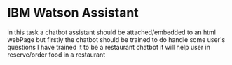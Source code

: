# IBM Watson Assistant
in this task a chatbot assistant should be attached/embedded to an html webPage
but firstly the chatbot should be trained to do handle some user's questions 
I have trained it to be a restaurant chatbot 
it will help user in reserve/order food in a restaurant 
